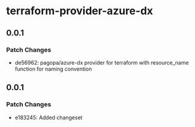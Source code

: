 # terraform-provider-azure-dx

## 0.0.1

### Patch Changes

- de56962: pagopa/azure-dx provider for terraform with resource_name function for naming convention

## 0.0.1

### Patch Changes

- e183245: Added changeset
